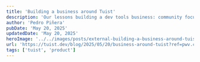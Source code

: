```yaml
---
title: 'Building a business around Tuist'
description: 'Our lessons building a dev tools business: community focus, human-centered marketing, technological pragmatism, and creating sustainable innovation.'
author: 'Pedro Piñera'
pubDate: 'May 20, 2025'
updatedDate: 'May 20, 2025'
heroImage: '../../images/posts/external-building-a-business-around-tuist/banner_16_9-1-20250912-151640.jpg'
url: 'https://tuist.dev/blog/2025/05/20/business-around-tuist?ref=pwv.com'
tags: ['tuist', 'product']
---
```


